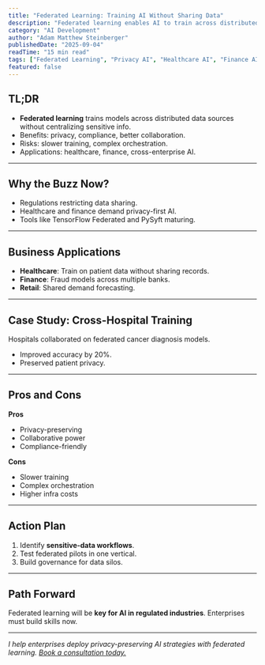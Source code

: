```yaml
---
title: "Federated Learning: Training AI Without Sharing Data"
description: "Federated learning enables AI to train across distributed data while preserving privacy. Learn how enterprises can use it responsibly."
category: "AI Development"
author: "Adam Matthew Steinberger"
publishedDate: "2025-09-04"
readTime: "15 min read"
tags: ["Federated Learning", "Privacy AI", "Healthcare AI", "Finance AI"]
featured: false
---
```


## TL;DR
- **Federated learning** trains models across distributed data sources without centralizing sensitive info.  
- Benefits: privacy, compliance, better collaboration.  
- Risks: slower training, complex orchestration.  
- Applications: healthcare, finance, cross-enterprise AI.  

---

## Why the Buzz Now?

- Regulations restricting data sharing.  
- Healthcare and finance demand privacy-first AI.  
- Tools like TensorFlow Federated and PySyft maturing.  

---

## Business Applications

- **Healthcare**: Train on patient data without sharing records.  
- **Finance**: Fraud models across multiple banks.  
- **Retail**: Shared demand forecasting.  

---

## Case Study: Cross-Hospital Training

Hospitals collaborated on federated cancer diagnosis models.  
- Improved accuracy by 20%.  
- Preserved patient privacy.  

---

## Pros and Cons

**Pros**  
- Privacy-preserving  
- Collaborative power  
- Compliance-friendly  

**Cons**  
- Slower training  
- Complex orchestration  
- Higher infra costs  

---

## Action Plan

1. Identify **sensitive-data workflows**.  
2. Test federated pilots in one vertical.  
3. Build governance for data silos.  

---

## Path Forward

Federated learning will be **key for AI in regulated industries**. Enterprises must build skills now.  

---

*I help enterprises deploy privacy-preserving AI strategies with federated learning. [Book a consultation today.](/services/ai-consulting)*
